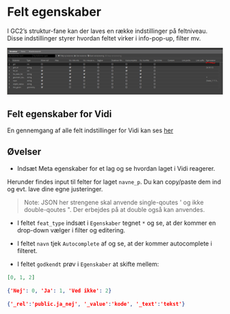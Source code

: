 # Felt egenskaber

I GC2’s struktur-fane kan der laves en række indstillinger på feltniveau. Disse indstillinger styrer hvordan feltet virker i info-pop-up, filter mv.


![GC2 meta](../assets/structur-tab-properties.png)   

## Felt egenskaber for Vidi

En gennemgang af alle felt indstillinger for Vidi kan ses [her](https://vidi.readthedocs.io/en/latest/pages/standard/92_gc2_meta_information.html#gc2-struktur-fanen)


## Øvelser

- Indsæt Meta egenskaber for et lag og se hvordan laget i Vidi reagerer.

Herunder findes input til felter for laget `navne_p`. Du kan copy/paste dem ind og evt. lave dine egne justeringer. 

> Note: JSON her strengene skal anvende single-qoutes ' og ikke double-qoutes ". Der erbejdes på at double også kan anvendes.

* I feltet `feat_type` indsæt i `Egenskaber` tegnet `*` og se, at der kommer en drop-down vælger i filter og editering.

* I feltet `navn` tjek `Autocomplete` af og se, at der kommer autocomplete i filteret.

* I feltet `godkendt` prøv i `Egenskaber` at skifte mellem:

```json
[0, 1, 2]
```

```json
{'Nej': 0, 'Ja': 1, 'Ved ikke': 2}
```

```json
{'_rel':'public.ja_nej', '_value':'kode', '_text':'tekst'}
```
